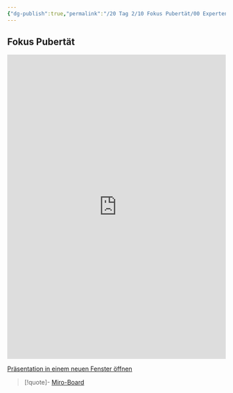 ```yaml
---
{"dg-publish":true,"permalink":"/20 Tag 2/10 Fokus Pubertät/00 Expertenpuzzle Fokus Pubertät/"}
---
```


## Fokus Pubertät
<iframe src="https://aburossi.github.io/prezi/BBK/prezifokus/" style="border:0px #ffffff none;" name="myiFrame" scrolling="no" frameborder="1" marginheight="0px" marginwidth="0px" height="700px" width="100%" allowfullscreen></iframe>

[Präsentation in einem neuen Fenster öffnen](https://aburossi.github.io/prezi/BBK/prezifokus)

>[!quote]- [Miro-Board](https://miro.com/app/board/uXjVLKN6QrM=/?moveToWidget=3458764613274635436&cot=14)